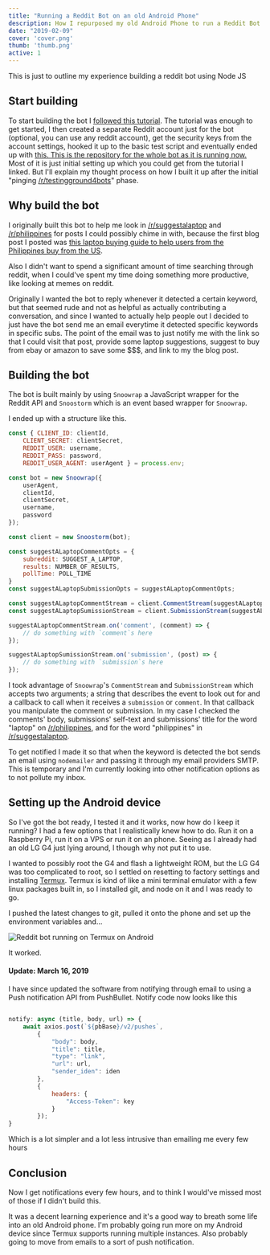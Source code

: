 ```yaml
---
title: "Running a Reddit Bot on an old Android Phone"
description: How I repurposed my old Android Phone to run a Reddit Bot 24/7
date: "2019-02-09"
cover: 'cover.png'
thumb: 'thumb.png'
active: 1
---
```

This is just to outline my experience building a reddit bot using Node JS

## Start building

To start building the bot I [followed this tutorial](https://blog.syntonic.io/2017/07/07/reddit-bot-nodejs-example/). The tutorial was enough to get started, I then created a separate Reddit account just for the bot (optional, you can use any reddit account), get the security keys from the account settings, hooked it up to the basic test script and eventually ended up with [this. This is the repository for the whole bot as it is running now.](https://github.com/justinemmanuelmercado/salphbot) Most of it is just initial setting up which you could get from the tutorial I linked. But I'll explain my thought process on how I built it up after the initial "pinging [/r/testingground4bots](https://reddit.com/r/testingground4bots)" phase.

## Why build the bot

I originally built this bot to help me look in [/r/suggestalaptop](https://reddit.com/r/suggestalaptop) and [/r/philippines](https://reddit.com/r/philippines) for posts I could possibly chime in with, because the first blog post I posted was [this laptop buying guide to help users from the Philippines buy from the US](/laptop-buying). 

Also I didn't want to spend a significant amount of time searching through reddit, when I could've spent my time doing something more productive, like looking at memes on reddit.

Originally I wanted the bot to reply whenever it detected a certain keyword, but that seemed rude and not as helpful as actually contributing a conversation, and since I wanted to actually help people out I decided to just have the bot send me an email everytime it detected specific keywords in specific subs. The point of the email was to just notify me with the link so that I could visit that post, provide some laptop suggestions, suggest to buy from ebay or amazon to save some $$$, and link to my the blog post.

## Building the bot

The bot is built mainly by using `Snoowrap` a JavaScript wrapper for the Reddit API and `Snoostorm` which is an event based wrapper for `Snoowrap`.

I ended up with a structure like this.

```javascript
const { CLIENT_ID: clientId,
    CLIENT_SECRET: clientSecret,
    REDDIT_USER: username,
    REDDIT_PASS: password,
    REDDIT_USER_AGENT: userAgent } = process.env;

const bot = new Snoowrap({
    userAgent,
    clientId,
    clientSecret,
    username,
    password
});

const client = new Snoostorm(bot);

const suggestALaptopCommentOpts = {
    subreddit: SUGGEST_A_LAPTOP,
    results: NUMBER_OF_RESULTS,
    pollTime: POLL_TIME
}
const suggestALaptopSubmissionOpts = suggestALaptopCommentOpts;

const suggestALaptopCommentStream = client.CommentStream(suggestALaptopCommentOpts);
const suggestALaptopSumissionStream = client.SubmissionStream(suggestALaptopSubmissionOpts);

suggestALaptopCommentStream.on('comment', (comment) => {
    // do something with `comment`s here
});

suggestALaptopSumissionStream.on('submission', (post) => {
    // do something with `submission`s here
});

```

I took advantage of `Snoowrap`'s `CommentStream` and `SubmissionStream` which accepts two arguments; a string that describes the event to look out for and a callback to call when it receives a `submission` or `comment`. In that callback you manipulate the comment or submission. In my case I checked the comments' body, submissions' self-text and submissions' title for the word "laptop" on [/r/philippines](https://reddit.com/r/philippines), and for the word "philippines" in [/r/suggestalaptop](https://reddit.com/r/suggestalaptop).

To get notified I made it so that when the keyword is detected the bot sends an email using `nodemailer` and passing it through my email providers SMTP. This is temporary and I'm currently looking into other notification options as to not pollute my inbox.

## Setting up the Android device

So I've got the bot ready, I tested it and it works, now how do I keep it running? I had a few options that I realistically knew how to do. Run it on a Raspberry Pi, run it on a VPS or run it on an  phone. Seeing as I already had an old LG G4 just lying around, I though why not put it to use.

I wanted to possibly root the G4 and flash a lightweight ROM, but the LG G4 was too complicated to root, so I settled on resetting to factory settings and installing [Termux](https://play.google.com/store/apps/details?id=com.termux&hl=en). Termux is kind of like a mini terminal emulator with a few linux packages built in, so I installed git, and node on it and I was ready to go.

I pushed the latest changes to git, pulled it onto the phone and set up the environment variables and...

![Reddit bot running on Termux on Android](result1.jpg "Reddit bot running on Termux on Android")

It worked.

#### Update: March 16, 2019
I have since updated the software from notifying through email to using a Push notification API from PushBullet. Notify code now looks like this

```javascript

notify: async (title, body, url) => {
    await axios.post(`${pbBase}/v2/pushes`,
        {
            "body": body,
            "title": title,
            "type": "link",
            "url": url,
            "sender_iden": iden
        },
        {
            headers: {
                "Access-Token": key
            }
        });
}

```

Which is a lot simpler and a lot less intrusive than emailing me every few hours

## Conclusion

Now I get notifications every few hours, and to think I would've missed most of those if I didn't build this. 

It was a decent learning experience and it's a good way to breath some life into an old Android phone. I'm probably going run more on my Android device since Termux supports running multiple instances. Also probably going to move from emails to a sort of push notification. 
